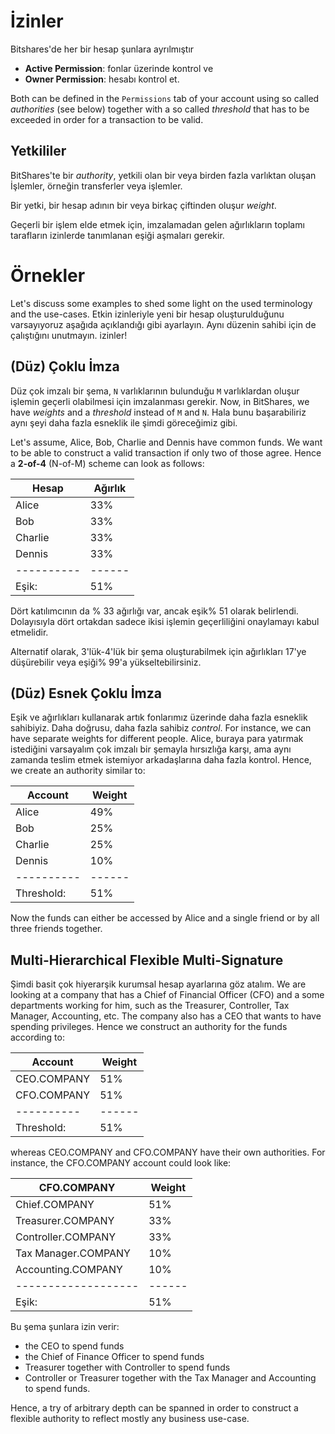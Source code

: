 # İzinler

Bitshares'de her bir hesap şunlara ayrılmıştır

* **Active Permission**: fonlar üzerinde kontrol ve
* **Owner Permission**: hesabı kontrol et.

Both can be defined in the `Permissions` tab of your account using so called *authorities* (see below) together with a so called *threshold* that has to be exceeded in order for a transaction to be valid.

## Yetkililer

BitShares'te bir *authority*, yetkili olan bir veya birden fazla varlıktan oluşan İşlemler, örneğin transferler veya işlemler.

Bir yetki, bir hesap adının bir veya birkaç çiftinden oluşur *weight*.

Geçerli bir işlem elde etmek için, imzalamadan gelen ağırlıkların toplamı tarafların izinlerde tanımlanan eşiği aşmaları gerekir.

# Örnekler

Let's discuss some examples to shed some light on the used terminology and the use-cases. Etkin izinleriyle yeni bir hesap oluşturulduğunu varsayıyoruz aşağıda açıklandığı gibi ayarlayın. Aynı düzenin sahibi için de çalıştığını unutmayın. izinler!

## (Düz) Çoklu İmza

Düz çok imzalı bir şema, `N` varlıklarının bulunduğu `M` varlıklardan oluşur işlemin geçerli olabilmesi için imzalanması gerekir. Now, in BitShares, we have *weights* and a *threshold* instead of `M` and `N`. Hala bunu başarabiliriz aynı şeyi daha fazla esneklik ile şimdi göreceğimiz gibi.

Let's assume, Alice, Bob, Charlie and Dennis have common funds. We want to be able to construct a valid transaction if only two of those agree. Hence a **2-of-4** (N-of-M) scheme can look as follows:

| Hesap         | Ağırlık  |
| ------------- | -------- |
| Alice         | 33%      |
| Bob           | 33%      |
| Charlie       | 33%      |
| Dennis        | 33%      |
| \---\---\---- | \---\--- |
| Eşik:         | 51%      |

Dört katılımcının da % 33 ağırlığı var, ancak eşik% 51 olarak belirlendi. Dolayısıyla dört ortakdan sadece ikisi işlemin geçerliliğini onaylamayı kabul etmelidir.

Alternatif olarak, 3'lük-4'lük bir şema oluşturabilmek için ağırlıkları 17'ye düşürebilir veya eşiği% 99'a yükseltebilirsiniz.

## (Düz) Esnek Çoklu İmza

Eşik ve ağırlıkları kullanarak artık fonlarımız üzerinde daha fazla esneklik sahibiyiz. Daha doğrusu, daha fazla sahibiz *control*. For instance, we can have separate weights for different people. Alice, buraya para yatırmak istediğini varsayalım çok imzalı bir şemayla hırsızlığa karşı, ama aynı zamanda teslim etmek istemiyor arkadaşlarına daha fazla kontrol. Hence, we create an authority similar to:

| Account       | Weight   |
| ------------- | -------- |
| Alice         | 49%      |
| Bob           | 25%      |
| Charlie       | 25%      |
| Dennis        | 10%      |
| \---\---\---- | \---\--- |
| Threshold:    | 51%      |

Now the funds can either be accessed by Alice and a single friend or by all three friends together.

## Multi-Hierarchical Flexible Multi-Signature

Şimdi basit çok hiyerarşik kurumsal hesap ayarlarına göz atalım. We are looking at a company that has a Chief of Financial Officer (CFO) and a some departments working for him, such as the Treasurer, Controller, Tax Manager, Accounting, etc. The company also has a CEO that wants to have spending privileges. Hence we construct an authority for the funds according to:

| Account       | Weight   |
| ------------- | -------- |
| CEO.COMPANY   | 51%      |
| CFO.COMPANY   | 51%      |
| \---\---\---- | \---\--- |
| Threshold:    | 51%      |

whereas CEO.COMPANY and CFO.COMPANY have their own authorities. For instance, the CFO.COMPANY account could look like:

| CFO.COMPANY               | Weight   |
| ------------------------- | -------- |
| Chief.COMPANY             | 51%      |
| Treasurer.COMPANY         | 33%      |
| Controller.COMPANY        | 33%      |
| Tax Manager.COMPANY       | 10%      |
| Accounting.COMPANY        | 10%      |
| \---\---\---\---\---\---- | \---\--- |
| Eşik:                     | 51%      |

Bu şema şunlara izin verir:

* the CEO to spend funds
* the Chief of Finance Officer to spend funds
* Treasurer together with Controller to spend funds
* Controller or Treasurer together with the Tax Manager and Accounting to spend funds.

Hence, a try of arbitrary depth can be spanned in order to construct a flexible authority to reflect mostly any business use-case.